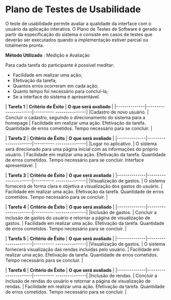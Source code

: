 # Plano de Testes de Usabilidade

O teste de usabilidade permite avaliar a qualidade da interface com o usuário da aplicação interativa. O Plano de Testes de Software é gerado a partir da especificação do sistema e consiste em casos de testes que deverão ser executados quando a implementação estiver parcial ou totalmente pronta.

**Método Utilizado** : Medição e Avaliação

Para cada tarefa do participante é possível meditar:

- Facilidade em realizar uma ação;
- Efetivação da tarefa;
- Quantos erros ocorreram em cada ação;
- Quanto tempo foi necessário para concluí-la;
- Se a interface do sistema é apresentável.

| **Tarefa 1** | **Critério de Êxito** | **O que será avaliado** |
|--------------|----------------------|---------- ---------------|
|Cadastro de novo usuário. | Concluir o cadastro, seguindo o direcionamento do sistema para a homepage | Facilidade em realizar uma ação. Efetivação da tarefa. Quantidade de erros cometidos. Tempo necessário para se concluir. |

| **Tarefa 2** | **Critério de Êxito** | **O que será avaliado** |
|--------------|----------------------|---------- ---------------|
|Logar no aplicativo. | O sistema será direcionado para uma página inicial com as informações do próprio usuário. | Facilidade em realizar uma ação. Efetivação da tarefa. Quantidade de erros cometidos. Tempo necessário para se concluir. Interface apresentável. |

| **Tarefa 3** | **Critério de Êxito** | **O que será avaliado** |
|--------------|----------------------|---------- ---------------|
|Visualização de gastos. | O sistema fornecerá de forma clara e objetiva a visualização dos gastos do usuário. | Facilidade em realizar uma ação. Efetivação da tarefa. Quantidade de erros cometidos. Tempo necessário para se concluir. |

| **Tarefa 4** | **Critério de Êxito** | **O que será avaliado** |
|--------------|----------------------|---------- ---------------|
|Inclusão de gastos. | Concluir a inclusão de gastos do usuário e retornar a página de visualização de gastos. | Facilidade em realizar uma ação. Efetivação da tarefa. Quantidade de erros cometidos. Tempo necessário para se concluir. |

| **Tarefa 5** | **Critério de Êxito** | **O que será avaliado** |
|--------------|----------------------|---------- ---------------|
|Visualização de gastos. | O sistema fornecerá visualização das rendas incluídas pelo usuário. | Facilidade em realizar uma ação. Efetivação da tarefa. Quantidade de erros cometidos. Tempo necessário para se concluir. |

| **Tarefa 6** | **Critério de Êxito** | **O que será avaliado** |
|--------------|----------------------|---------- ---------------|
|Inclusão de rendas. | Concluir a inclusão de rendas do usuário e retornar a página de visualização de rendas. | Facilidade em realizar uma ação. Efetivação da tarefa. Quantidade de erros cometidos. Tempo necessário para se concluir. |
